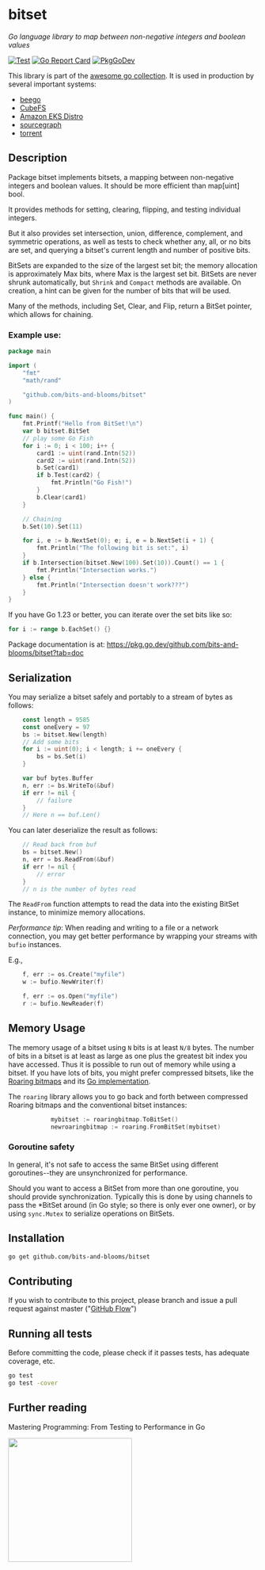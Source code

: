 # bitset

*Go language library to map between non-negative integers and boolean values*

[![Test](https://github.com/bits-and-blooms/bitset/workflows/Test/badge.svg)](https://github.com/willf/bitset/actions?query=workflow%3ATest)
[![Go Report Card](https://goreportcard.com/badge/github.com/willf/bitset)](https://goreportcard.com/report/github.com/willf/bitset)
[![PkgGoDev](https://pkg.go.dev/badge/github.com/bits-and-blooms/bitset?tab=doc)](https://pkg.go.dev/github.com/bits-and-blooms/bitset?tab=doc)


This library is part of the [awesome go collection](https://github.com/avelino/awesome-go). It is used in production by several important systems:

* [beego](https://github.com/beego/beego)
* [CubeFS](https://github.com/cubefs/cubefs)
* [Amazon EKS Distro](https://github.com/aws/eks-distro)
* [sourcegraph](https://github.com/sourcegraph/sourcegraph-public-snapshot)
* [torrent](https://github.com/anacrolix/torrent)


## Description

Package bitset implements bitsets, a mapping between non-negative integers and boolean values.
It should be more efficient than map[uint] bool.

It provides methods for setting, clearing, flipping, and testing individual integers.

But it also provides set intersection, union, difference, complement, and symmetric operations, as well as tests to check whether any, all, or no bits are set, and querying a bitset's current length and number of positive bits.

BitSets are expanded to the size of the largest set bit; the memory allocation is approximately Max bits, where Max is the largest set bit. BitSets are never shrunk automatically, but `Shrink` and `Compact` methods are available. On creation, a hint can be given for the number of bits that will be used.

Many of the methods, including Set, Clear, and Flip, return a BitSet pointer, which allows for chaining.

### Example use:

```go
package main

import (
	"fmt"
	"math/rand"

	"github.com/bits-and-blooms/bitset"
)

func main() {
	fmt.Printf("Hello from BitSet!\n")
	var b bitset.BitSet
	// play some Go Fish
	for i := 0; i < 100; i++ {
		card1 := uint(rand.Intn(52))
		card2 := uint(rand.Intn(52))
		b.Set(card1)
		if b.Test(card2) {
			fmt.Println("Go Fish!")
		}
		b.Clear(card1)
	}

	// Chaining
	b.Set(10).Set(11)

	for i, e := b.NextSet(0); e; i, e = b.NextSet(i + 1) {
		fmt.Println("The following bit is set:", i)
	}
	if b.Intersection(bitset.New(100).Set(10)).Count() == 1 {
		fmt.Println("Intersection works.")
	} else {
		fmt.Println("Intersection doesn't work???")
	}
}
```

If you have Go 1.23 or better, you can iterate over the set bits like so:

```go
for i := range b.EachSet() {}
```



Package documentation is at: https://pkg.go.dev/github.com/bits-and-blooms/bitset?tab=doc

## Serialization


You may serialize a bitset safely and portably to a stream
of bytes as follows:
```Go
    const length = 9585
	const oneEvery = 97
	bs := bitset.New(length)
	// Add some bits
	for i := uint(0); i < length; i += oneEvery {
		bs = bs.Set(i)
	}

	var buf bytes.Buffer
	n, err := bs.WriteTo(&buf)
	if err != nil {
		// failure
	}
	// Here n == buf.Len()
```
You can later deserialize the result as follows:

```Go
	// Read back from buf
	bs = bitset.New()
	n, err = bs.ReadFrom(&buf)
	if err != nil {
		// error
	}
	// n is the number of bytes read
```

The `ReadFrom` function attempts to read the data into the existing
BitSet instance, to minimize memory allocations.


*Performance tip*: 
When reading and writing to a file or a network connection, you may get better performance by 
wrapping your streams with `bufio` instances.

E.g., 
```Go
	f, err := os.Create("myfile")
	w := bufio.NewWriter(f)
```
```Go
	f, err := os.Open("myfile")
	r := bufio.NewReader(f)
```

## Memory Usage

The memory usage of a bitset using `N` bits is at least `N/8` bytes. The number of bits in a bitset is at least as large as one plus the greatest bit index you have accessed. Thus it is possible to run out of memory while using a bitset. If you have lots of bits, you might prefer compressed bitsets, like the [Roaring bitmaps](https://roaringbitmap.org) and its [Go implementation](https://github.com/RoaringBitmap/roaring).

The `roaring` library allows you to go back and forth between compressed Roaring bitmaps and the conventional bitset instances:
```Go
			mybitset := roaringbitmap.ToBitSet()
			newroaringbitmap := roaring.FromBitSet(mybitset)
```


### Goroutine safety

In general, it's not safe to access the same BitSet using different goroutines--they are unsynchronized for performance.

Should you want to access a BitSet from more than one goroutine, you should provide synchronization. Typically this is done by using channels to pass the *BitSet around (in Go style; so there is only ever one owner), or by using `sync.Mutex` to serialize operations on BitSets.

## Installation

```bash
go get github.com/bits-and-blooms/bitset
```

## Contributing

If you wish to contribute to this project, please branch and issue a pull request against master ("[GitHub Flow](https://guides.github.com/introduction/flow/)")

## Running all tests

Before committing the code, please check if it passes tests, has adequate coverage, etc.
```bash
go test
go test -cover
```

## Further reading

<p>Mastering Programming: From Testing to Performance in Go</p>
<div><a href="https://www.amazon.com/dp/B0FMPGSWR5"><img style="margin-left: auto; margin-right: auto;" src="https://m.media-amazon.com/images/I/61feneHS7kL._SL1499_.jpg" alt="" width="250px" /></a></div>
